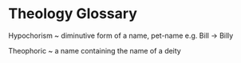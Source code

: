 # Theology Glossary


Hypochorism ~ diminutive form of a name, pet-name
	e.g. Bill -> Billy

Theophoric ~ a name containing the name of a deity
